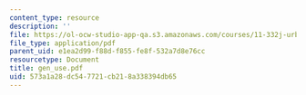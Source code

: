 ```yaml
---
content_type: resource
description: ''
file: https://ol-ocw-studio-app-qa.s3.amazonaws.com/courses/11-332j-urban-design-fall-2003/573a1a28dc547721cb218a338394db65_gen_use.pdf
file_type: application/pdf
parent_uid: e1ea2d99-f88d-f855-fe8f-532a7d8e76cc
resourcetype: Document
title: gen_use.pdf
uid: 573a1a28-dc54-7721-cb21-8a338394db65
---
```

